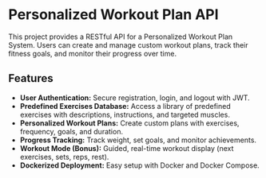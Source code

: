# Personalized Workout Plan API

This project provides a RESTful API for a Personalized Workout Plan System. 
Users can create and manage custom workout plans, track their fitness goals, 
and monitor their progress over time.

## Features
- **User Authentication:** Secure registration, login, and logout with JWT.
- **Predefined Exercises Database:** Access a library of predefined exercises 
  with descriptions, instructions, and targeted muscles.
- **Personalized Workout Plans:** Create custom plans with exercises, 
  frequency, goals, and duration.
- **Progress Tracking:** Track weight, set goals, and monitor achievements.
- **Workout Mode (Bonus):** Guided, real-time workout display (next exercises, sets, reps, rest).
- **Dockerized Deployment:** Easy setup with Docker and Docker Compose.

